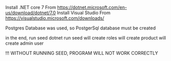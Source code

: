 Install .NET core 7 
From https://dotnet.microsoft.com/en-us/download/dotnet/7.0
Install Visual Studio 
From https://visualstudio.microsoft.com/downloads/

Postgres Database was used, so PostgerSql database must be created 

in the end, run seed
dotnet run seed
will create roles
will create product
will create admin user

!!! WITHOUT RUNNING SEED, PROGRAM WILL NOT WORK CORRECTLY

